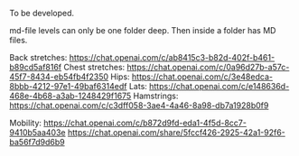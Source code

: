 To be developed.

md-file levels can only be one folder deep. Then inside a folder has MD files.

Back stretches: https://chat.openai.com/c/ab8415c3-b82d-402f-b461-b89cd5af816f
Chest stretches: https://chat.openai.com/c/0a96d27b-a57c-45f7-8434-eb54fb4f2350
Hips: https://chat.openai.com/c/3e48edca-8bbb-4212-97e1-49baf6314edf
Lats: https://chat.openai.com/c/e148636d-468e-4b68-a3ab-1248429f1675
Hamstrings: https://chat.openai.com/c/c3dff058-3ae4-4a46-8a98-db7a1928b0f9

Mobility: 
https://chat.openai.com/c/b872d9fd-eda1-4f5d-8cc7-9410b5aa403e
https://chat.openai.com/share/5fccf426-2925-42a1-92f6-ba56f7d9d6b9
